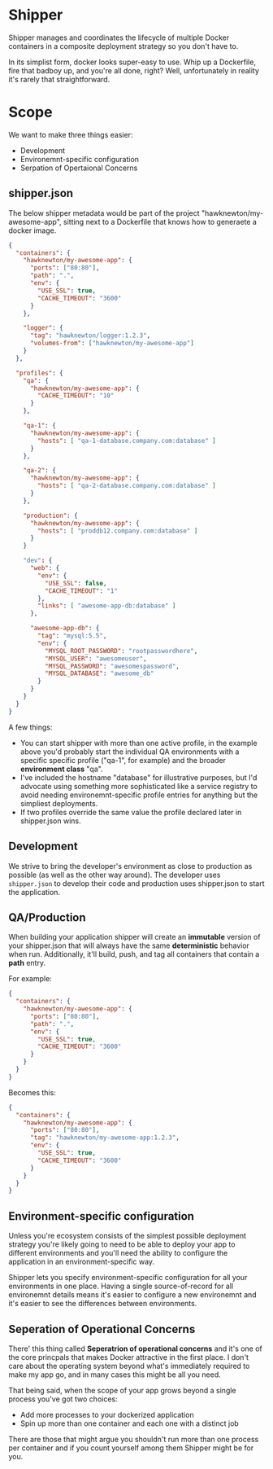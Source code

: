 # Shipper

Shipper manages and coordinates the lifecycle of multiple Docker containers
in a composite deployment strategy so you don't have to.

In its simplist form, docker looks super-easy to use.  Whip up a Dockerfile,
fire that badboy up, and you're all done, right?  Well, unfortunately
in reality it's rarely that straightforward.

# Scope

We want to make three things easier:
* Development
* Environemnt-specific configuration
* Serpation of Opertaional Concerns

## shipper.json

The below shipper metadata would be part of the project
"hawknewton/my-awesome-app", sitting next to a Dockerfile that knows how to
generaete a docker image.

```json
{
  "containers": {
    "hawknewton/my-awesome-app": {
      "ports": ["80:80"],
      "path": ".",
      "env": {
        "USE_SSL": true,
        "CACHE_TIMEOUT": "3600"
      }
    },

    "logger": {
      "tag": "hawknewton/logger:1.2.3",
      "volumes-from": ["hawknewton/my-awesome-app"]
    }
  },

  "profiles": {
    "qa": {
      "hawknewton/my-awesome-app": {
        "CACHE_TIMEOUT": "10"
      }
    },

    "qa-1": {
      "hawknewton/my-awesome-app": {
        "hosts": [ "qa-1-database.company.com:database" ]
      }
    },

    "qa-2": {
      "hawknewton/my-awesome-app": {
        "hosts": [ "qa-2-database.company.com:database" ]
      }
    },

    "production": {
      "hawknewton/my-awesome-app": {
        "hosts": [ "proddb12.company.com:database" ]
      }
    }

    "dev": {
      "web": {
        "env": {
          "USE_SSL": false,
          "CACHE_TIMEOUT": "1"
        },
        "links": [ "awesome-app-db:database" ]
      },

      "awesome-app-db": {
        "tag": "mysql:5.5",
        "env": {
          "MYSQL_ROOT_PASSWORD": "rootpasswordhere",
          "MYSQL_USER": "awesomeuser",
          "MYSQL_PASSWORD": "awesomespassword",
          "MYSQL_DATABASE": "awesome_db"
        }
      }
    }
  }
}
```

A few things:
* You can start shipper with more than one active profile, in the example
  above you'd probably start the individual QA environments with a specific
  specific profile ("qa-1", for example) and the broader **environment class**
  "qa".
* I've included the hostname "database" for illustrative purposes, but I'd
  advocate using something more sophisticated like a service registry to avoid
  needing environemnt-specific profile entries for anything but the simpliest
  deployments.
* If two profiles override the same value the profile declared later in
  shipper.json wins.

## Development

We strive to bring the developer's environment as close to production as
possible (as well as the other way around).  The developer uses
`shipper.json` to develop their code and production uses shipper.json
to start the application.

## QA/Production

When building your application shipper will create an **immutable** version of
your shipper.json that will always have the same **deterministic** behavior when
run. Additionally, it'll build, push, and tag all containers that contain a
**path** entry.

For example:

```json
{
  "containers": {
    "hawknewton/my-awesome-app": {
      "ports": ["80:80"],
      "path": ".",
      "env": {
        "USE_SSL": true,
        "CACHE_TIMEOUT": "3600"
      }
    }
  }
}
```

Becomes this:

```json
{
  "containers": {
    "hawknewton/my-awesome-app": {
      "ports": ["80:80"],
      "tag": "hawknewton/my-awesome-app:1.2.3",
      "env": {
        "USE_SSL": true,
        "CACHE_TIMEOUT": "3600"
      }
    }
  }
}
```

## Environment-specific configuration

Unless you're ecosystem consists of the simplest possible deployment strategy
you're likely going to need to be able to deploy your app to different
environments and you'll need the ability to configure the application in an
environment-specific way.

Shipper lets you specify environment-specific configuration for all your
environments in one place.  Having a single source-of-record for all
environemnt details means it's easier to configure a new environemnt and it's
easier to see the differences between environments.

## Seperation of Operational Concerns

There' this thing called **Seperatrion of operational concerns** and it's one
of the core princpals that makes Docker attractive in the first place.  I
don't care about the operating system beyond what's immediately
required to make my app go, and in many cases this might be all you need.

That being said, when the scope of your app grows beyond a single process
you've got two choices:
* Add more processes to your dockerized application
* Spin up more than one container and each one with a distinct job

There are those that might argue you shouldn't run more than one process
per container and if you count yourself among them Shipper might be for you.
